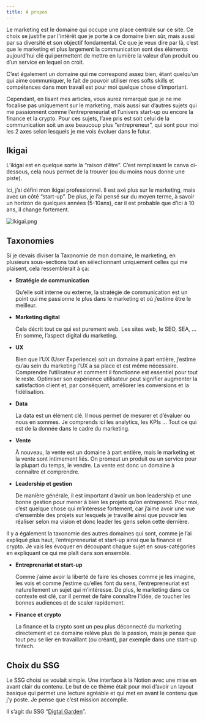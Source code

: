 ```yaml
---
title: A propos
---
```


Le marketing est le domaine qui occupe une place centrale sur ce site. Ce choix se justifie par l'intérêt que je porte à ce domaine bien sûr, mais aussi par sa diversité et son objectif fondamental. Ce que je veux dire par là, c’est que le marketing et plus largement la communication sont des éléments aujourd’hui clé qui permettent de mettre en lumière la valeur d’un produit ou d’un service en lequel on croit.

C’est également un domaine qui me correspond assez bien, étant quelqu’un qui aime communiquer, le fait de pouvoir utiliser mes softs skills et compétences dans mon travail est pour moi quelque chose d’important.

Cependant, en lisant mes articles, vous aurez remarqué que je ne me focalise pas uniquement sur le marketing, mais aussi sur d’autres sujets qui me passionnent comme l’entrepreneuriat  et l’univers start-up ou encore la finance et la crypto. Pour ces sujets, l’axe pris est soit celui de la communication soit un axe beaucoup plus “entrepreneur”, qui sont pour moi les 2 axes selon lesquels je me vois évoluer dans le futur.

## Ikigai

L’ikigai est en quelque sorte la “raison d’être”. C’est remplissant le canva ci-dessous, cela nous permet de la trouver (ou du moins nous donne une piste).

Ici, j’ai défini mon ikigai professionnel. Il est axé plus sur le marketing, mais avec un côté “start-up”. De plus, je l’ai pensé sur du moyen terme, à savoir un horizon de quelques années (5-10ans), car il est probable que d’ici à 10 ans, il change fortement. 

![Ikigaï.png](https://prod-files-secure.s3.us-west-2.amazonaws.com/4387dd70-dab3-4abe-9d02-03041abaa3e7/08563120-c28b-4085-8bd1-caedd04069a1/Ikiga.png)

## Taxonomies

Si je devais diviser la Taxonomie de mon domaine, le marketing, en plusieurs sous-sections tout en sélectionnant uniquement celles qui me plaisent, cela ressemblerait à ça:

- **Stratégie de communication**
    
    Qu’elle soit interne ou externe, la stratégie de communication est un point qui me passionne le plus dans le marketing et où j’estime être le meilleur.
    
- **Marketing digital**
    
    Cela décrit tout ce qui est purement web. Les sites web, le SEO, SEA, … En somme, l’aspect digital du marketing.
    
- **UX**
    
    Bien que l’UX (User Experience) soit un domaine à part entière, j’estime qu’au sein du marketing l’UX a sa place et est même nécessaire. Comprendre l’utilisateur et comment il fonctionne est essentiel pour tout le reste. Optimiser son expérience utilisateur peut signifier augmenter la satisfaction client et, par conséquent, améliorer les conversions et la fidélisation.
    
- **Data**
    
    La data est un élément clé. Il nous permet de mesurer et d’évaluer ou nous en sommes. Je comprends ici les analytics, les KPIs … Tout ce qui est de la donnée dans le cadre du marketing.
    
- **Vente**
    
    À nouveau, la vente est un domaine à part entière, mais le marketing et la vente sont intimement liés. On promeut un produit ou un service pour la plupart du temps, le vendre. La vente est donc un domaine à connaître et comprendre.
    
- **Leadership et gestion**
    
    De manière générale, il est important d’avoir un bon leadership et une bonne gestion pour mener à bien les projets qu’on entreprend. Pour moi, c’est quelque chose qui m’intéresse fortement, car j’aime avoir une vue d’ensemble des projets sur lesquels je travaille ainsi que pouvoir les réaliser selon ma vision et donc leader les gens selon cette dernière.
    

Il y a également la taxonomie des autres domaines qui sont, comme je l’ai expliqué plus haut, l’entrepreneuriat  et start-up ainsi que la finance et crypto. Je vais les évoquer en découpant chaque sujet en sous-catégories en expliquant ce qui me plaît dans son ensemble.

- **Entreprenariat et start-up**
    
    Comme j’aime avoir la liberté de faire les choses comme je les imagine, les vois et comme j’estime qu’elles font du sens, l’entrepreneuriat  est naturellement un sujet qui m’intéresse. De plus, le marketing dans ce contexte est clé, car il permet de faire connaître l’idée, de toucher les bonnes audiences et de scaler rapidement.
    
- **Finance et crypto**
    
    La finance et la crypto sont un peu plus déconnecté du marketing directement et ce domaine relève plus de la passion, mais je pense que tout peu se lier en travaillant (ou créant), par exemple dans une start-up fintech.
    

## Choix du SSG

Le SSG choisi se voulait simple. Une interface à la Notion avec une mise en avant clair du contenu. Le but de ce thème était pour moi d’avoir un layout basique qui permet une lecture agréable et qui met en avant le contenu que j’y poste. Je pense que c’est mission accomplie.

Il s’agit du SSG “[Digtal Garden](https://github.com/apvarun/digital-garden-hugo-theme)”.
